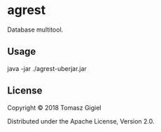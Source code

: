 # agrest

Database multitool.

## Usage

java -jar ./agrest-uberjar.jar

## License

Copyright © 2018 Tomasz Gigiel

Distributed under the Apache License, Version 2.0.

